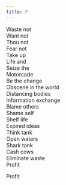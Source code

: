 ```yaml
---
title: P
---
```


Waste not\
Want not\
Thou not\
Fear not\
Take up\
Life and\
Seize the\
Motorcade\
Be the change\
Obscene in the world\
Distancing bodies\
Information exchange\
Blame others\
Shame self\
Shelf life\
Expired ideas\
Think tank\
Open waters \
Shark tank\
Cash cows\
Eliminate waste\
Profit

Profit
